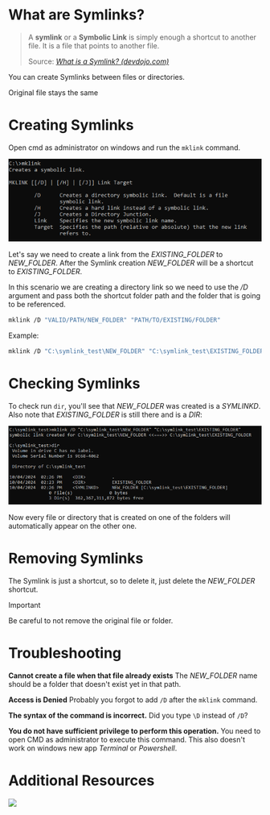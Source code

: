 # What are Symlinks?

>A **symlink** or a **Symbolic Link** is simply enough a shortcut to another file. It is a file that points to another file.
>
>Source: *[What is a Symlink? (devdojo.com)](https://devdojo.com/devdojo/what-is-a-symlink)*

You can create Symlinks between files or directories.

Original file stays the same
# Creating Symlinks

Open cmd as administrator on windows and run the `mklink` command.

![Symlink_help.png](./src/assets/markdown/Symlink_help.png)

Let's say we need to create a link from the *EXISTING_FOLDER* to *NEW_FOLDER*. After the Symlink creation *NEW_FOLDER* will be a shortcut to *EXISTING_FOLDER*.

In this scenario we are creating a directory link so we need to use the */D* argument and pass both the shortcut folder path and the folder that is going to be referenced.

```BASH
mklink /D "VALID/PATH/NEW_FOLDER" "PATH/TO/EXISTING/FOLDER"
```

Example:
```BASH
mklink /D "C:\symlink_test\NEW_FOLDER" "C:\symlink_test\EXISTING_FOLDER"
```

# Checking Symlinks

To check run `dir`, you'll see that *NEW_FOLDER* was created is a *SYMLINKD*.
Also note that *EXISTING_FOLDER* is still there and is a *DIR*:

![Symlink_creation.png](./src/assets/markdown/Symlink_creation.png)

Now every file or directory that is created on one of the folders will automatically appear on the other one.
# Removing Symlinks

The Symlink is just a shortcut, so to delete it, just delete the *NEW_FOLDER* shortcut.

>[!important]
>Be careful to not remove the original file or folder.

# Troubleshooting

**Cannot create a file when that file already exists**
The *NEW_FOLDER* name should be a folder that doesn't exist yet in that path.

**Access is Denied**
Probably you forgot to add `/D` after the `mklink` command.

**The syntax of the command is incorrect.**
Did you type `\D` instead of `/D`?

**You do not have sufficient privilege to perform this operation.**
You need to open CMD as administrator to execute this command. This also doesn't work on windows new app *Terminal* or *Powershell*. 

# Additional Resources
![](https://youtu.be/RDH5IuyPJtk?si=h860fYCUwgUGTv1w)